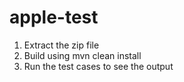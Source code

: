 # apple-test
1) Extract the zip file
2) Build using mvn clean install
3) Run the test cases to see the output
